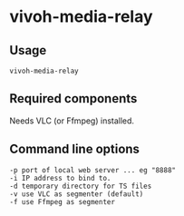 # vivoh-media-relay

## Usage

`vivoh-media-relay`

## Required components

Needs VLC (or Ffmpeg) installed.

## Command line options

```
-p port of local web server ... eg "8888"
-i IP address to bind to.
-d temporary directory for TS files
-v use VLC as segmenter (default)
-f use Ffmpeg as segmenter
```


